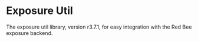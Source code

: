 # Exposure Util

The exposure util library, version r3.7.1, for easy integration with the Red Bee exposure backend.